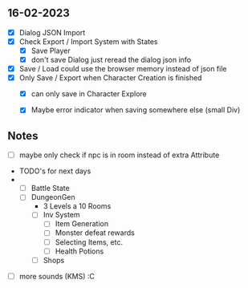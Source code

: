 ## 16-02-2023
- [X] Dialog JSON Import
- [X] Check Export / Import System with States
  - [X] Save Player
  - [X] don't save Dialog just reread the dialog json info
- [X] Save / Load could use the browser memory instead of json file
- [X] Only Save / Export when Character Creation is finished
  - [X] can only save in Character Explore
  - [X] Maybe error indicator when saving somewhere else (small Div)


## Notes
- [ ] maybe only check if npc is in room instead of extra Attribute
- TODO's for next days
- - [ ] Battle State
  - [ ] DungeonGen
    - 3 Levels a 10 Rooms
    - [ ] Inv System
      - [ ] Item Generation
      - [ ] Monster defeat rewards
      - [ ] Selecting Items, etc.
      - [ ] Health Potions
    - [ ] Shops
- [ ] more sounds (KMS) :C